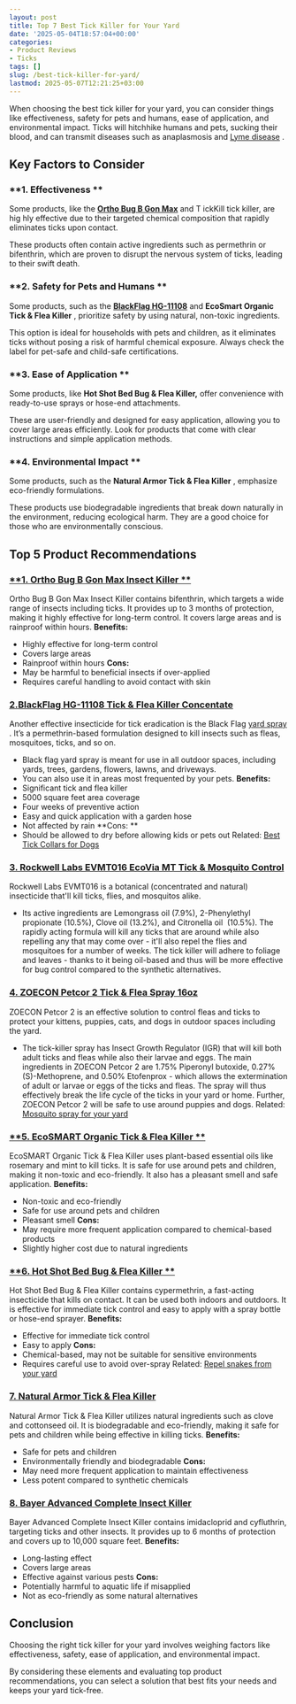 ```yaml
---
layout: post
title: Top 7 Best Tick Killer for Your Yard
date: '2025-05-04T18:57:04+00:00'
categories:
- Product Reviews
- Ticks
tags: []
slug: /best-tick-killer-for-yard/
lastmod: 2025-05-07T12:21:25+03:00
---
```


When choosing the best tick killer for your yard, you can consider things like effectiveness, safety for pets and humans, ease of application, and environmental impact.
Ticks will hitchhike humans and pets, sucking their blood, and can transmit diseases such as anaplasmosis and
[Lyme disease](https://www.nature.com/articles/nrdp201690?draft=collection)
.
## Key Factors to Consider
### **1. Effectiveness **
Some products, like the
[**Ortho Bug B Gon Max**](https://www.amazon.com/dp/B01JIRKIRK/?tag=p-policy-20)
and T
ickKill tick killer, are hig
hly effective due to their targeted chemical composition that rapidly eliminates ticks upon contact.

These products often contain active ingredients such as permethrin or bifenthrin, which are proven to disrupt the nervous system of ticks, leading to their swift death.
### **2. Safety for Pets and Humans **
Some products, such as the
[**BlackFlag HG-11108**](https://www.amazon.com/dp/B071XPK8M8/?tag=p-policy-20)
and
**EcoSmart Organic Tick & Flea Killer**
, prioritize safety by using natural, non-toxic ingredients.

This option is ideal for households with pets and children, as it eliminates ticks without posing a risk of harmful chemical exposure. Always check the label for pet-safe and child-safe certifications.
### **3. Ease of Application **
Some products, like
**Hot Shot Bed Bug & Flea Killer,**
offer convenience with ready-to-use sprays or hose-end attachments.

These are user-friendly and designed for easy application, allowing you to cover large areas efficiently. Look for products that come with clear instructions and simple application methods.
### **4. Environmental Impact **
Some products, such as the
**Natural Armor Tick & Flea Killer**
, emphasize eco-friendly formulations.

These products use biodegradable ingredients that break down naturally in the environment, reducing ecological harm. They are a good choice for those who are environmentally conscious.
## Top 5 Product Recommendations
### [**1. Ortho Bug B Gon Max Insect Killer **](https://www.amazon.com/dp/B01JIRKIRK/?tag=p-policy-20)
Ortho Bug B Gon Max Insect Killer contains bifenthrin, which targets a wide range of insects including ticks. It provides up to 3 months of protection, making it highly effective for long-term control. It covers large areas and is rainproof within hours.
**Benefits:**
- Highly effective for long-term control
- Covers large areas
- Rainproof within hours
**Cons:**
- May be harmful to beneficial insects if over-applied
- Requires careful handling to avoid contact with skin
### [2.**BlackFlag HG-11108 Tick & Flea Killer Concentate**](https://www.amazon.com/dp/B071XPK8M8/?tag=p-policy-20)
Another effective insecticide for tick eradication is the Black Flag
[yard spray](https://pestpolicy.com/best-flea-spray-for-yard/)
. It’s a permethrin-based formulation designed to kill insects such as fleas, mosquitoes, ticks, and so on.
- Black flag yard spray is meant for use in all outdoor spaces, including yards, trees, gardens, flowers, lawns, and driveways.
- You can also use it in areas most frequented by your pets.
**Benefits:**
- Significant tick and flea killer
- 5000 square feet area coverage
- Four weeks of preventive action
- Easy and quick application with a garden hose
- Not affected by rain
**Cons: **
- Should be allowed to dry before allowing kids or pets out
Related:
[Best Tick Collars for Dogs](https://pestpolicy.com/best-tick-collars-for-dogs/)
### [3. Rockwell Labs EVMT016 EcoVia MT Tick & Mosquito Control](https://www.amazon.com/dp/B0882HFCJP/?tag=p-policy-20)
Rockwell Labs EVMT016 is a botanical (concentrated and natural) insecticide that'll kill ticks, flies, and mosquitos alike.
- Its active ingredients are Lemongrass oil (7.9%), 2-Phenylethyl propionate (10.5%), Clove oil (13.2%), and Citronella oil  (10.5%).
The rapidly acting formula will kill any ticks that are around while also repelling any that may come over - it'll also repel the flies and mosquitoes for a number of weeks.
The tick killer will adhere to foliage and leaves - thanks to it being oil-based and thus will be more effective for bug control compared to the synthetic alternatives.
### [4. ZOECON Petcor 2 Tick & Flea Spray 16oz](https://www.amazon.com/dp/B001JHPK58/?tag=p-policy-20)
ZOECON Petcor 2 is an effective solution to control fleas and ticks to protect your kittens, puppies, cats, and dogs in outdoor spaces including the yard.
- The tick-killer spray has Insect Growth Regulator (IGR) that will kill both adult ticks and fleas while also their larvae and eggs.
The main ingredients in
ZOECON Petcor 2 are 1.75% Piperonyl butoxide, 0.27% (S)-Methoprene, and 0.50% Etofenprox - which allows the extermination of adult or larvae or eggs of the ticks and fleas.
The spray will thus effectively break the life cycle of the ticks in your yard or home. Further,
ZOECON Petcor 2 will be safe to use around puppies and dogs.
Related:
[Mosquito spray for your yard](https://pestpolicy.com/best-mosquito-yard-spray/)
### [**5. EcoSMART Organic Tick & Flea Killer **](https://www.amazon.com/dp/B01JIRKIRK/?tag=p-policy-20)
EcoSMART Organic Tick & Flea Killer uses plant-based essential oils like rosemary and mint to kill ticks. It is safe for use around pets and children, making it non-toxic and eco-friendly. It also has a pleasant smell and safe application.
**Benefits:**
- Non-toxic and eco-friendly
- Safe for use around pets and children
- Pleasant smell
**Cons:**
- May require more frequent application compared to chemical-based products
- Slightly higher cost due to natural ingredients
### [**6. Hot Shot Bed Bug & Flea Killer **](https://www.amazon.com/dp/B01JIRKIRK/?tag=p-policy-20)
Hot Shot Bed Bug & Flea Killer contains cypermethrin, a fast-acting insecticide that kills on contact. It can be used both indoors and outdoors. It is effective for immediate tick control and easy to apply with a spray bottle or hose-end sprayer.
**Benefits:**
- Effective for immediate tick control
- Easy to apply
**Cons:**
- Chemical-based, may not be suitable for sensitive environments
- Requires careful use to avoid over-spray
Related:
[Repel snakes from your yard](https://pestpolicy.com/best-snake-repellent-for-yards/)
### [**7. Natural Armor Tick & Flea Killer**](https://www.amazon.com/dp/B01JIRKIRK/?tag=p-policy-20)
Natural Armor Tick & Flea Killer utilizes natural ingredients such as clove and cottonseed oil. It is biodegradable and eco-friendly, making it safe for pets and children while being effective in killing ticks.
**Benefits:**
- Safe for pets and children
- Environmentally friendly and biodegradable
**Cons:**
- May need more frequent application to maintain effectiveness
- Less potent compared to synthetic chemicals
### [**8. Bayer Advanced Complete Insect Killer**](https://www.amazon.com/dp/B01JIRKIRK/?tag=p-policy-20)
Bayer Advanced Complete Insect Killer contains imidacloprid and cyfluthrin, targeting ticks and other insects. It provides up to 6 months of protection and covers up to 10,000 square feet.
**Benefits:**
- Long-lasting effect
- Covers large areas
- Effective against various pests
**Cons:**
- Potentially harmful to aquatic life if misapplied
- Not as eco-friendly as some natural alternatives
## Conclusion
Choosing the right tick killer for your yard involves weighing factors like effectiveness, safety, ease of application, and environmental impact.

By considering these elements and evaluating top product recommendations, you can select a solution that best fits your needs and keeps your yard tick-free.
